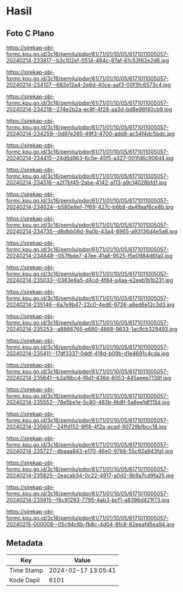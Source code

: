 # Hasil

## Foto C Plano

https://sirekap-obj-formc.kpu.go.id/3c16/pemilu/pdpr/61/71/01/10/05/6171011005057-20240214-233817--b3c102ef-0514-484c-97af-61c53f62e2d6.jpg

https://sirekap-obj-formc.kpu.go.id/3c16/pemilu/pdpr/61/71/01/10/05/6171011005057-20240214-234107--682e12a4-2e6d-40ce-aaf3-00f3fc6573c4.jpg

https://sirekap-obj-formc.kpu.go.id/3c16/pemilu/pdpr/61/71/01/10/05/6171011005057-20240214-234218--274e2b2a-ec8f-4f28-aa3d-bd8e98f40cb9.jpg

https://sirekap-obj-formc.kpu.go.id/3c16/pemilu/pdpr/61/71/01/10/05/6171011005057-20240214-234259--0d97e265-49f3-4700-add8-ac54f4dc5bdc.jpg

https://sirekap-obj-formc.kpu.go.id/3c16/pemilu/pdpr/61/71/01/10/05/6171011005057-20240214-234415--24d6d963-6c5e-45f5-a327-001fd6c906d4.jpg

https://sirekap-obj-formc.kpu.go.id/3c16/pemilu/pdpr/61/71/01/10/05/6171011005057-20240214-234516--a2f7bf45-2abe-4142-a113-a9c14028bfd1.jpg

https://sirekap-obj-formc.kpu.go.id/3c16/pemilu/pdpr/61/71/01/10/05/6171011005057-20240214-234624--b580e8ef-7f69-427c-b6b8-da49aaf6ce8b.jpg

https://sirekap-obj-formc.kpu.go.id/3c16/pemilu/pdpr/61/71/01/10/05/6171011005057-20240214-234735--d8dbb08d-9a0b-43a4-8965-a93136d4e5a6.jpg

https://sirekap-obj-formc.kpu.go.id/3c16/pemilu/pdpr/61/71/01/10/05/6171011005057-20240214-234848--057fbde7-47ee-41a8-9525-f5e0984d6fa0.jpg

https://sirekap-obj-formc.kpu.go.id/3c16/pemilu/pdpr/61/71/01/10/05/6171011005057-20240214-235033--0383e8a5-d4cd-4f84-a4aa-e2eeb1b1b231.jpg

https://sirekap-obj-formc.kpu.go.id/3c16/pemilu/pdpr/61/71/01/10/05/6171011005057-20240214-235146--6a7e9b47-22c0-4ed6-9726-a8ed6e12c3d3.jpg

https://sirekap-obj-formc.kpu.go.id/3c16/pemilu/pdpr/61/71/01/10/05/6171011005057-20240214-235253--a8866765-e680-4668-9833-1ac9cb329493.jpg

https://sirekap-obj-formc.kpu.go.id/3c16/pemilu/pdpr/61/71/01/10/05/6171011005057-20240214-235411--17df3337-0ddf-418d-b09b-d1e4691c4cda.jpg

https://sirekap-obj-formc.kpu.go.id/3c16/pemilu/pdpr/61/71/01/10/05/6171011005057-20240214-235641--b2a18bc4-f8d1-436d-8053-445aeee7138f.jpg

https://sirekap-obj-formc.kpu.go.id/3c16/pemilu/pdpr/61/71/01/10/05/6171011005057-20240214-235552--78e5be1e-5c80-483b-9b8f-5a8ee1df115d.jpg

https://sirekap-obj-formc.kpu.go.id/3c16/pemilu/pdpr/61/71/01/10/05/6171011005057-20240214-235607--24ffd152-9ff8-4f2a-acad-90729bfbcc18.jpg

https://sirekap-obj-formc.kpu.go.id/3c16/pemilu/pdpr/61/71/01/10/05/6171011005057-20240214-235727--4baaa843-e170-46e0-9766-55c92a943fa1.jpg

https://sirekap-obj-formc.kpu.go.id/3c16/pemilu/pdpr/61/71/01/10/05/6171011005057-20240214-235825--2eacab34-0c22-4917-a0d2-9b9a7cd9fa25.jpg

https://sirekap-obj-formc.kpu.go.id/3c16/pemilu/pdpr/61/71/01/10/05/6171011005057-20240214-235915--f8c91293-7795-4ab3-bcf1-a8396d421f73.jpg

https://sirekap-obj-formc.kpu.go.id/3c16/pemilu/pdpr/61/71/01/10/05/6171011005057-20240215-000008--05c94c6b-fb8c-4d04-8fc8-82eeafd5ea94.jpg


## Metadata

| Key        | Value               |
| ---------- | ------------------- |
| Time Stamp | 2024-02-17 13:05:41 |
| Kode Dapil | 6101                |



